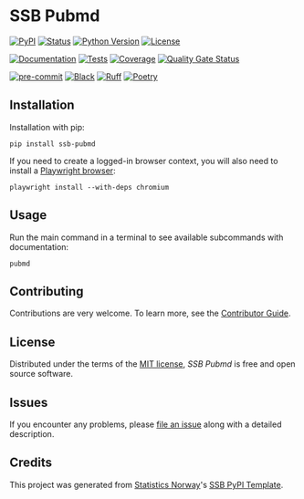# SSB Pubmd

[![PyPI](https://img.shields.io/pypi/v/ssb-pubmd.svg)][pypi status]
[![Status](https://img.shields.io/pypi/status/ssb-pubmd.svg)][pypi status]
[![Python Version](https://img.shields.io/pypi/pyversions/ssb-pubmd)][pypi status]
[![License](https://img.shields.io/pypi/l/ssb-pubmd)][license]

[![Documentation](https://github.com/statisticsnorway/ssb-pubmd/actions/workflows/docs.yml/badge.svg)][documentation]
[![Tests](https://github.com/statisticsnorway/ssb-pubmd/actions/workflows/tests.yml/badge.svg)][tests]
[![Coverage](https://sonarcloud.io/api/project_badges/measure?project=statisticsnorway_ssb-pubmd&metric=coverage)][sonarcov]
[![Quality Gate Status](https://sonarcloud.io/api/project_badges/measure?project=statisticsnorway_ssb-pubmd&metric=alert_status)][sonarquality]

[![pre-commit](https://img.shields.io/badge/pre--commit-enabled-brightgreen?logo=pre-commit&logoColor=white)][pre-commit]
[![Black](https://img.shields.io/badge/code%20style-black-000000.svg)][black]
[![Ruff](https://img.shields.io/endpoint?url=https://raw.githubusercontent.com/astral-sh/ruff/main/assets/badge/v2.json)](https://github.com/astral-sh/ruff)
[![Poetry](https://img.shields.io/endpoint?url=https://python-poetry.org/badge/v0.json)][poetry]

[pypi status]: https://pypi.org/project/ssb-pubmd/
[documentation]: https://statisticsnorway.github.io/ssb-pubmd
[tests]: https://github.com/statisticsnorway/ssb-pubmd/actions?workflow=Tests

[sonarcov]: https://sonarcloud.io/summary/overall?id=statisticsnorway_ssb-pubmd
[sonarquality]: https://sonarcloud.io/summary/overall?id=statisticsnorway_ssb-pubmd
[pre-commit]: https://github.com/pre-commit/pre-commit
[black]: https://github.com/psf/black
[poetry]: https://python-poetry.org/


## Installation

Installation with pip:

```console
pip install ssb-pubmd
```

If you need to create a logged-in browser context, you will also need to install a [Playwright browser](https://playwright.dev/python/docs/browsers#install-browsers):

```console
playwright install --with-deps chromium
```

## Usage

Run the main command in a terminal to see available subcommands with documentation:

```console
pubmd
```

## Contributing

Contributions are very welcome.
To learn more, see the [Contributor Guide].

## License

Distributed under the terms of the [MIT license][license],
_SSB Pubmd_ is free and open source software.

## Issues

If you encounter any problems,
please [file an issue] along with a detailed description.

## Credits

This project was generated from [Statistics Norway]'s [SSB PyPI Template].

[statistics norway]: https://www.ssb.no/en
[pypi]: https://pypi.org/
[ssb pypi template]: https://github.com/statisticsnorway/ssb-pypitemplate
[file an issue]: https://github.com/statisticsnorway/ssb-pubmd/issues
[pip]: https://pip.pypa.io/

<!-- github-only -->

[license]: https://github.com/statisticsnorway/ssb-pubmd/blob/main/LICENSE
[contributor guide]: https://github.com/statisticsnorway/ssb-pubmd/blob/main/CONTRIBUTING.md
[reference guide]: https://statisticsnorway.github.io/ssb-pubmd/reference.html
